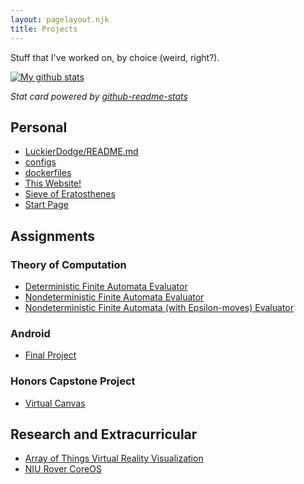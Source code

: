 ```yaml
---
layout: pagelayout.njk
title: Projects
---
```

Stuff that I've worked on, by choice (weird, right?).

[![My github stats](https://github-readme-stats.vercel.app/api?username=luckierdodge&count_private=true&show_icons=true&theme=dark)](https://github.com/anuraghazra/github-readme-stats)

_Stat card powered by [github-readme-stats](https://github.com/anuraghazra/github-readme-stats)_

## Personal

* [LuckierDodge/README.md](https://github.com/LuckierDodge/LuckierDodge)
* [configs](https://github.com/LuckierDodge/configs)
* [dockerfiles](https://github.com/LuckierDodge/dockerfiles)
* [This Website!](https://github.com/LuckierDodge/website)
* [Sieve of Eratosthenes](https://github.com/LuckierDodge/eratosthenes-sieve)
* [Start Page](https://github.com/LuckierDodge/Start-Page)

## Assignments

### Theory of Computation

* [Deterministic Finite Automata Evaluator](https://github.com/LuckierDodge/DFA_Evaluator)
* [Nondeterministic Finite Automata Evaluator](https://github.com/LuckierDodge/NFA_Evaluator)
* [Nondeterministic Finite Automata (with Epsilon-moves) Evaluator](https://github.com/LuckierDodge/NFAE_Evaluator)

### Android

* [Final Project](https://github.com/LuckierDodge/AndroidFinalProject)

### Honors Capstone Project

* [Virtual Canvas](https://github.com/ddiLab/VirtualCanvas)

## Research and Extracurricular

* [Array of Things Virtual Reality Visualization](https://github.com/LuckierDodge/AoT_VR_Visualization)
* [NIU Rover CoreOS](https://github.com/NIURoverTeam/RoverCoreOS)
